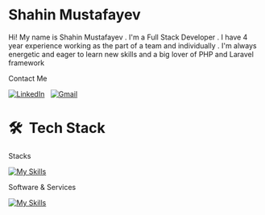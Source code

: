 # Shahin Mustafayev

Hi! My name is Shahin Mustafayev . I'm a Full Stack Developer . I have 4 year experience working as
the part of a team and individually . I'm always energetic and eager to learn new skills and a big lover of
PHP and Laravel framework


Contact Me

<a href="https://www.linkedin.com/in/%C5%9Fahin-mustafayev-097329201/" target="_blank"><img src="https://img.shields.io/badge/linkedin-%230077B5.svg?&style=for-the-badge&logo=linkedin&logoColor=white" alt="LinkedIn" /></a>&nbsp;&nbsp;
<a href="mailto:mustafayev.sahin97gmail.com" target="_blank"><img src="https://img.shields.io/badge/gmail-%23D14836.svg?&style=for-the-badge&logo=gmail&logoColor=white" alt="Gmail"/></a>&nbsp;&nbsp;

# 🛠 &nbsp;Tech Stack

Stacks

[![My Skills](https://skillicons.dev/icons?i=php,laravel,mysql,js,jquery,vue,html,css,bootstrap&theme=light)](https://skillicons.dev)

Software & Services

[![My Skills](https://skillicons.dev/icons?i=git,redis,cloudflare,figma,idea,firebase,linux&theme=light)](https://skillicons.dev)
